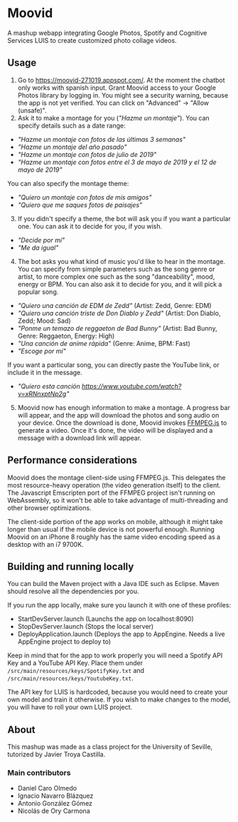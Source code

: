 # Moovid
A mashup webapp integrating Google Photos, Spotify and Cognitive Services LUIS to create customized photo collage videos.

## Usage
1. Go to https://moovid-271019.appspot.com/. At the moment the chatbot only works with spanish input. Grant Moovid access to your Google Photos library by logging in. You might see a security warning, because the app is not yet verified. You can click on "Advanced" -> "Allow (unsafe)".
2. Ask it to make a montage for you (_"Hazme un montaje"_). 
You can specify details such as a date range:
- _"Hazme un montaje con fotos de las últimas 3 semanas"_
- _"Hazme un montaje del año pasado"_
- _"Hazme un montaje con fotos de julio de 2019"_
- _"Hazme un montaje con fotos entre el 3 de mayo de 2019 y el 12 de mayo de 2019"_

You can also specify the montage theme:
- _"Quiero un montaje con fotos de mis amigos"_
- _"Quiero que me saques fotos de paisajes"_
3. If you didn't specify a theme, the bot will ask you if you want a particular one. You can ask it to decide for you, if you wish.
- _"Decide por mí"_
- _"Me da igual"_
4. The bot asks you what kind of music you'd like to hear in the montage. You can specify from simple parameters such as the song genre or artist, to more complex one such as the song "danceability", mood, energy or BPM. You can also ask it to decide for you, and it will pick a popular song.
- _"Quiero una canción de EDM de Zedd"_ (Artist: Zedd, Genre: EDM)
- _"Quiero una canción triste de Don Diablo y Zedd"_ (Artist: Don Diablo, Zedd; Mood: Sad)
- _"Ponme un temazo de reggaeton de Bad Bunny"_ (Artist: Bad Bunny, Genre: Reggaeton, Energy: High)
- _"Una canción de anime rápida"_ (Genre: Anime, BPM: Fast)
- _"Escoge por mí"_

If you want a particular song, you can directly paste the YouTube link, or include it in the message.
- _"Quiero esta canción https://www.youtube.com/watch?v=xRNnxptNp2g"_
5. Moovid now has enough information to make a montage. A progress bar will appear, and the app will download the photos and song audio on your device. Once the download is done, Moovid invokes [FFMPEG.js](https://github.com/Kagami/ffmpeg.js/) to generate a video. Once it's done, the video will be displayed and a message with a download link will appear.

## Performance considerations
Moovid does the montage client-side using FFMPEG.js. This delegates the most resource-heavy operation (the video generation itself) to the client. The Javascript Emscripten port of the FFMPEG project isn't running on WebAssembly, so it won't be able to take advantage of multi-threading and other browser optimizations.

The client-side portion of the app works on mobile, although it might take longer than usual if the mobile device is not powerful enough. Running Moovid on an iPhone 8 roughly has the same video encoding speed as a desktop with an i7 9700K.

## Building and running locally
You can build the Maven project with a Java IDE such as Eclipse. Maven should resolve all the dependencies por you.

If you run the app locally, make sure you launch it with one of these profiles:
- StartDevServer.launch (Launchs the app on localhost:8090)
- StopDevServer.launch (Stops the local server)
- DeployApplication.launch (Deploys the app to AppEngine. Needs a live AppEngine project to deploy to)

Keep in mind that for the app to work properly you will need a Spotify API Key and a YouTube API Key.
Place them under `/src/main/resources/keys/SpotifyKey.txt` and `/src/main/resources/keys/YoutubeKey.txt`.

The API key for LUIS is hardcoded, because you would need to create your own model and train it otherwise. If you wish to make changes to the model, you will have to roll your own LUIS project. 

## About
This mashup was made as a class project for the University of Seville, tutorized by Javier Troya Castilla.

### Main contributors
- Daniel Caro Olmedo
- Ignacio Navarro Blázquez
- Antonio González Gómez
- Nicolás de Ory Carmona
